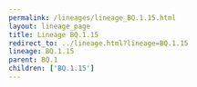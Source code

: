 ```yaml
---
permalink: /lineages/lineage_BQ.1.15.html
layout: lineage_page
title: Lineage BQ.1.15
redirect_to: ../lineage.html?lineage=BQ.1.15
lineage: BQ.1.15
parent: BQ.1
children: ['BQ.1.15']
---
```

